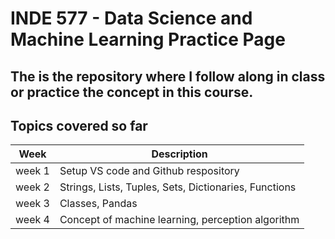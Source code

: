 # INDE 577 - Data Science and Machine Learning Practice Page 


The is the repository where I follow along in class or practice the concept in this course. 
---
## Topics covered so far
| Week      | Description |
| ----------| ----------- |
| week 1    | Setup VS code and Github respository |
| week 2    | Strings, Lists, Tuples, Sets, Dictionaries, Functions |
| week 3    | Classes, Pandas |
| week 4    | Concept of machine learning, perception algorithm |
